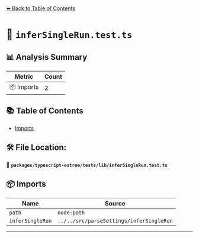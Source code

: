 [⬅️ Back to Table of Contents](../../../../index.md)

# 📄 `inferSingleRun.test.ts`

## 📊 Analysis Summary

| Metric | Count |
|--------|-------|
| 📦 Imports | 2 |

## 📚 Table of Contents

- [Imports](#imports)

## 🛠️ File Location:
📂 **`packages/typescript-estree/tests/lib/inferSingleRun.test.ts`**

## 📦 Imports

| Name | Source |
|------|--------|
| `path` | `node:path` |
| `inferSingleRun` | `../../src/parseSettings/inferSingleRun` |


---